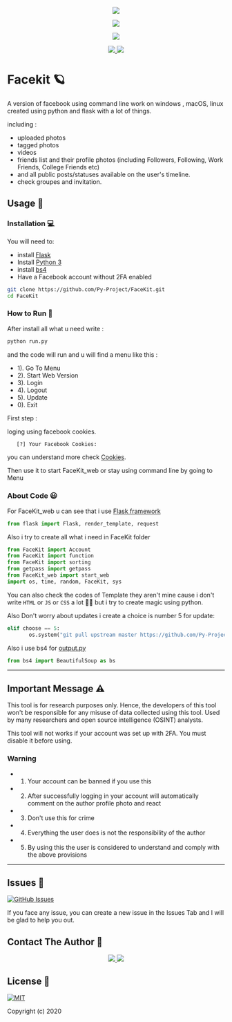 <p align="center">
  <img src="https://github.com/Py-Project/FaceKit/blob/main/img/facebook-logo.png">
</p>
<p align="center"><img src="https://img.shields.io/badge/Version-1.0-brightgreen"></p>

</p> 
<p align="center"><img src="https://img.shields.io/badge/Author-Yezz123-green.svg"> 
</p>


<p align="center">
  <a href="https://github.com/yezz123">
    <img src="https://img.shields.io/github/followers/yezz123?label=Follow&style=social">
  </a>
  <a href="https://github.com/Py-Project/FaceKit/stargazers">
    <img src="https://img.shields.io/github/stars/Py-Project/FaceKit?style=social">
  </a>
</p>

# Facekit 🪐
A version of facebook using command line work on windows , macOS, linux created using python and flask with a lot of things.

including :
- uploaded photos
- tagged photos
- videos
- friends list and their profile photos (including Followers, Following, Work Friends, College Friends etc)
- and all public posts/statuses available on the user's timeline.
- check groupes and invitation.

## Usage 🔧

### Installation 💻 

You will need to:

- install [Flask](https://flask.palletsprojects.com/en/1.1.x/installation/)
- Install [Python 3](https://www.python.org/downloads/)
- install [bs4](https://pypi.org/project/beautifulsoup4/)
- Have a Facebook account without 2FA enabled

```bash
git clone https://github.com/Py-Project/FaceKit.git
cd FaceKit
```
### How to Run 🥶

After install all what u need write :
```bash
python run.py
```

and the code will run and u will find a menu like this :
- 1). Go To Menu
- 2). Start Web Version
- 3). Login
- 4). Logout
- 5). Update
- 0). Exit

First step :

loging using facebook cookies.
```bash
   [?] Your Facebook Cookies:
```
you can understand more check [Cookies](https://github.com/Py-Project/FaceKit/blob/main/FaceKit_web/README.md).

Then use it to start FaceKit_web or stay using command line by going to Menu 

### About Code 😃
For FaceKit_web u can see that i use [Flask framework](https://flask.palletsprojects.com/)
```python
from flask import Flask, render_template, request
```
Also i try to create all what i need in FaceKit folder
```python
from FaceKit import Account
from FaceKit import function
from FaceKit import sorting
from getpass import getpass
from FaceKit_web import start_web
import os, time, random, FaceKit, sys
```
You can also check the codes of Template they aren't mine cause i don't write `HTML` or `JS` or `CSS` a lot 🙅‍♂️ but i try to create magic using python.

 Also Don't worry about updates i create a choice is number 5 for update:
 ```python
 elif choose == 5:
		os.system("git pull upstream master https://github.com/Py-Project/FaceKit.git ")
 ```
 Also i use bs4 for [output.py](https://github.com/Py-Project/FaceKit/blob/main/FaceKit/output.py)
 ```python
 from bs4 import BeautifulSoup as bs
 ```
 ---

## Important Message ⚠️

This tool is for research purposes only. Hence, the developers of this tool won't be responsible for any misuse of data collected using this tool. Used by many researchers and open source intelligence (OSINT) analysts.

This tool will not works if your account was set up with 2FA. You must disable it before using.

### Warning
- 1. Your account can be banned if you use this
- 2. After successfully logging in your account will
automatically comment on the author
profile photo and react
- 3. Don't use this for crime
- 4. Everything the user does is not the responsibility
of the author
- 5. By using this the user is considered to
understand and comply with the above provisions

---
## Issues 🔨

[![GitHub Issues](https://img.shields.io/github/issues/harismuneer/Ultimate-Facebook-Scraper.svg?style=flat&label=Issues&maxAge=2592000)](https://www.github.com/Py-Project/FaceKit/issues)

If you face any issue, you can create a new issue in the Issues Tab and I will be glad to help you out.
## Contact The Author 👼
<p align="center">
	<a href="https://www.twitch.tv/yassertahiri">
  <code><img src="https://img.shields.io/badge/yassertahiri%20-%239146FF.svg?&style=for-the-badge&logo=Twitch&logoColor=white"/></code>
	</a>
	<a href="https://twitter.com/THyasser1">
  <code><img src="https://img.shields.io/badge/THyasser1%20-%231DA1F2.svg?&style=for-the-badge&logo=Twitter&logoColor=white"/></code>
  </a>
		
</p>

## License 📄

[![MIT](https://img.shields.io/cocoapods/l/AFNetworking.svg?style=style&label=License&maxAge=2592000)](LICENSE)

Copyright (c) 2020
